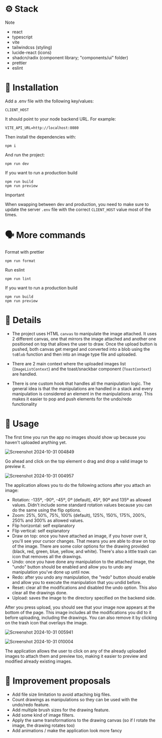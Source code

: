 # ⚙️ Stack

> [!NOTE]
>
> -   react
> -   typescript
> -   vite
> -   tailwindcss (styling)
> -   lucide-react (icons)
> -   shadcn/radix (component library; "components/ui" folder)
> -   prettier
> -   eslint

# 🚀 Installation

Add a .env file with the following key/values:

```shell
CLIENT_HOST
```

It should point to your node backend URL. For example:

```shell
VITE_API_URL=http://localhost:8080
```

Then install the dependencies with:

```shell
npm i
```

And run the project:

```shell
npm run dev
```

If you want to run a production build

```shell
npm run build
npm run preview
```

> [!IMPORTANT]  
> When swapping between dev and production, you need to make sure to update the server `.env` file with the correct `CLIENT_HOST` value most of the times.

# 🗣️ More commands

Format with prettier

```shell
npm run format
```

Run eslint

```shell
npm run lint
```

If you want to run a production build

```shell
npm run build
npm run preview
```

# 📝 Details

-   The project uses HTML `canvas` to manipulate the image attached.
    It uses 2 different canvas, one that mirrors the image attached and another one positioned on top that allows the user to draw. Once the upload button is pushed, both canvas get merged and converted into a blob using the `toBlob` function and then into an image type file and uploaded.

-   There are 2 main context where the uploaded images list (`ImageListContext`) and the toast/snackbar component (`ToastContext`) are handled.

-   There is one custom hook that handles all the manipulation logic. The general idea is that the manipulations are handled in a stack and every manipulation is considered an element in the manipulations array. This makes it easier to pop and push elements for the undo/redo functionality

# 👣 Usage

The first time you run the app no images should show up because you haven't uploaded anything yet.

![Screenshot 2024-10-31 004849](https://github.com/user-attachments/assets/060e8f88-0f92-4d8c-9058-55dfe60f469c)

Go ahead and click on the top element o drag and drop a valid image to preview it.

![Screenshot 2024-10-31 004957](https://github.com/user-attachments/assets/c9d311a7-827c-431f-88c8-041c87925069)

The application allows you to do the following actions after you attach an image:

-   Rotation: -135º, -90º, -45º, 0º (default), 45º, 90º and 135º as allowed values. Didn't include some standard rotation values because you can do the same using the flip options.
-   Zoom: 25%, 50%, 75%, 100% (default), 125%, 150%, 175%, 200%, 250% and 300% as allowed values.
-   Flip horizontal: self explanatory
-   Flip vertical: self explanatory
-   Draw on top: once you have attached an image, if you hover over it, you'll see your cursor changes. That means you are able to draw on top of the image. There are some color options for the drawing provided (black, red, green, blue, yellow, and white). There's also a little trash can icon that removes all the drawings.
-   Undo: once you have done any manipulation to the attached image, the "undo" button should be enabled and allow you to undo any manipulation you've done up until now.
-   Redo: after you undo any manipulation, the "redo" button should enable and allow you to execute the manipulation that you undid before.
-   Reset: clear all the modifications and disabled the undo option. This also clear all the drawings done.
-   Upload: saves the image to the directory specified on the backend side.

After you press upload, you should see that your image now appears at the bottom of the page. This image includes all the modifications you did to it before uploading, including the drawings. You can also remove it by clicking on the trash icon that overlays the image.

![Screenshot 2024-10-31 005941](https://github.com/user-attachments/assets/f8ccdef9-8562-484b-aa81-1f3c82247684)

![Screenshot 2024-10-31 010004](https://github.com/user-attachments/assets/166bae73-aae4-4975-b797-54e2af0a54cc)

The application allows the user to click on any of the already uploaded images to attach them and preview too, making it easier to preview and modified already existing images.

# 🔮 Improvement proposals

-   Add file size limitation to avoid attaching big files.
-   Count drawings as manipulations so they can be used with the undo/redo feature.
-   Add multiple brush sizes for the drawing feature.
-   Add some kind of image filters.
-   Apply the same transformations to the drawing canvas (so if I rotate the image, the drawing rotates too)
-   Add animations / make the application look more fancy
